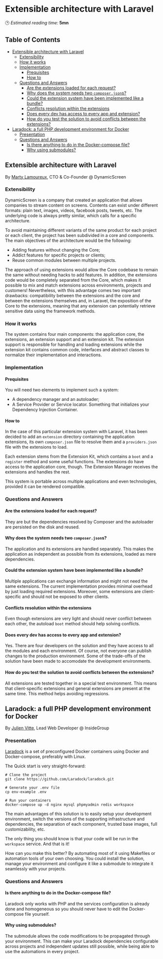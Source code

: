 # Extensible architecture with Laravel
🕑 *Estimated reading time:* **5mn**

## Table of Contents

  * [Extensible architecture with Laravel](#extensible-architecture-with-laravel-1)
    + [Extensibility](#extensibility)
    + [How it works](#how-it-works)
    + [Implementation](#implementation)
      - [Prequisites](#prequisites)
      - [How to](#how-to)
    + [Questions and Answers](#questions-and-answers)
      - [Are the extensions loaded for each request?](#are-the-extensions-loaded-for-each-request)
      - [Why does the system needs two `composer.json`s?](#why-does-the-system-needs-two-composerjsons)
      - [Could the extension system have been implemented like a bundle?](#could-the-extension-system-have-been-implemented-like-a-bundle)
      - [Conflicts resolution within the extensions](#conflicts-resolution-within-the-extensions)
      - [Does every dev has access to every app and extension?](#does-every-dev-has-access-to-every-app-and-extension)
      - [How do you test the solution to avoid conflicts between the extensions?](#how-do-you-test-the-solution-to-avoid-conflicts-between-the-extensions)
  * [Laradock: a full PHP development environment for Docker](#laradock-a-full-php-development-environment-for-docker)
    + [Presentation](#presentation)
    + [Questions and Answers](#questions-and-answers-1)
      - [Is there anything to do in the Docker-compose file?](#is-there-anything-to-do-in-the-docker-compose-file)
      - [Why using submodules?](#why-using-submodules)

## Extensible architecture with Laravel
By [Marty Lamoureux](https://twitter.com/martylamoureux), CTO & Co-Founder @ DynamicScreen

### Extensibility

DynamicScreen is a company that created an application that allows companies to stream content on screens. Contents can exist under different formats: plain text, images, videos, facebook posts, tweets, etc. The underlying code is always pretty similar, which calls for a specific architecture.

To avoid maintaining different variants of the same product for each project or each client, the project has been subdivided in a core and components. The main objectives of the architecture would be the following:
- Adding features without changing the Core;
- Addict features for specific projects or clients;
- Reuse common modules between multiple projects.

The approach of using extensions would allow the Core codebase to remain the same without needing hacks to add features. In addition, the extensions code would be completely separated from the Core, which makes it possible to mix and match extensions across environments, projects and customers! Nevertheless, with this advantage comes two important drawbacks: compatibility between the extensions and the core and between the extensions themselves and, in Laravel, the exposition of the Core to the extensions, meaning that any extension can potentially retrieve sensitive data using the framework methods.

### How it works

The system contains four main components: the application core, the extensions, an extension support and an extension kit. The extension support is responsible for handling and loading extensions while the extension kit contains common code, interfaces and abstract classes to normalize their implementation and interactions.

### Implementation
#### Prequisites

You will need two elements to implement such a system:
- A dependency manager and an autoloader;
- A Service Provider or Service locator. Something that initializes your Dependency Injection Container.

#### How to

In the case of this particular extension system with Laravel, it has been decided to add an `extension` directory containing the application extensions, its own `composer.json` file to resolve them and a `providers.json` file with the extensions to load.

Each extension stems from the Extension Kit, which contains a `boot` and a `register` method and some useful functions. The extensions do have access to the application core, though. The Extension Manager receives the extensions and handles the rest.

This system is portable across multiple applications and even technologies, provided it can be rendered compatible.

### Questions and Answers

#### Are the extensions loaded for each request?

They are but the dependencies resolved by Composer and the autoloader are persisted on the disk and reused.

#### Why does the system needs two `composer.json`s?

The application and its extensions are handled separately. This makes the application as independent as possible from its extensions, loaded as mere dependencies.

#### Could the extension system have been implemented like a bundle?

Multiple applications can exchange information and might not need the same extensions. The current implementation provides minimal overhead by just loading required extensions. Moreover, some extensions are client-specific and should not be exposed to other clients.

#### Conflicts resolution within the extensions

Even though extensions are very light and should never conflict between each other, the autoload `boot` method should help solving conflicts.

#### Does every dev has access to every app and extension?

Yes. There are four developers on the solution and they have access to all the modules and each environment. Of course, not everyone can publish changes to the production environment. Some of the trade-offs of the solution have been made to accomodate the development environments.

#### How do you test the solution to avoid conflicts between the extensions?

All extensions are tested together in a special test environment. This means that client-specific extensions and general extensions are present at the same time. This method helps avoiding regressions.

## Laradock: a full PHP development environment for Docker
By [Julien Vitte](https://twitter.com/pitchart), Lead Web Developer @ InsideGroup

### Presentation

[Laradock](https://laradock.io/) is a set of preconfigured Docker containers using Docker and Docker-compose, preferably with Linux.

The Quick start is very straight-forward:
```
# Clone the project
git clone https://github.com/Laradock/laradock.git

# Generate your .env file
cp env-example .env

# Run your containers
docker-compose up -d nginx mysql phpmyadmin redis workspace 
```

The main advantages of this solution is to easily setup your development environment, switch the versions of the supporting infrastructure and dependencies, the separation of each component, trusted base images, full customizability, etc.

The only thing you should know is that your code will be run in the `workspace` service. And that is it!

How can you make this better? By automating most of it using Makefiles or automation tools of your own choosing. You could install the solution, manage your environment and configure it like a submodule to integrate it seamlessly with your projects.

### Questions and Answers

#### Is there anything to do in the Docker-compose file?

Laradock only works with PHP and the services configuration is already done and homogeneous so you should never have to edit the Docker-compose file yourself.

#### Why using submodules?

The submodule allows the code modifications to be propagated through your environment. This can make your Laradock dependencies configurable across projects and independent updates still possible, while being able to use the automations in every project.